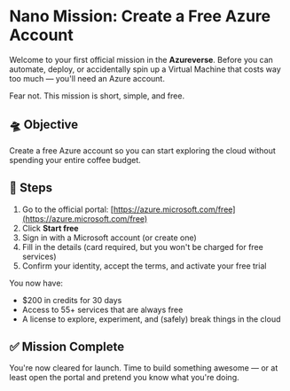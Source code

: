 # Nano Mission: Create a Free Azure Account

Welcome to your first official mission in the **Azureverse**. Before you can automate, deploy, or accidentally spin up a
Virtual Machine that costs way too much — you'll need an Azure account.

Fear not. This mission is short, simple, and free.

## 🛸 Objective

Create a free Azure account so you can start exploring the cloud without spending your entire coffee budget.

## 🧭 Steps

1. Go to the official portal: [https://azure.microsoft.com/free](https://azure.microsoft.com/free)
2. Click **Start free**
3. Sign in with a Microsoft account (or create one)
4. Fill in the details (card required, but you won't be charged for free services)
5. Confirm your identity, accept the terms, and activate your free trial

You now have:

- $200 in credits for 30 days
- Access to 55+ services that are always free
- A license to explore, experiment, and (safely) break things in the cloud

## ✅ Mission Complete

You're now cleared for launch. Time to build something awesome — or at least open the portal and pretend you know what
you're doing.
